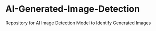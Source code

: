 # AI-Generated-Image-Detection
Repository for AI Image Detection Model to Identify Generated Images
